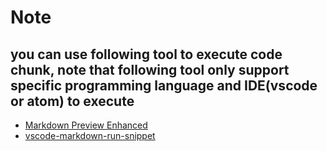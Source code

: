 # Note

## you can use following tool to execute code chunk, note that following tool only support specific programming language and IDE(vscode or atom) to execute

- [Markdown Preview Enhanced](https://shd101wyy.github.io/markdown-preview-enhanced/#/code-chunk)
- [vscode-markdown-run-snippet](https://github.com/statiolake/vscode-markdown-run-snippet)
